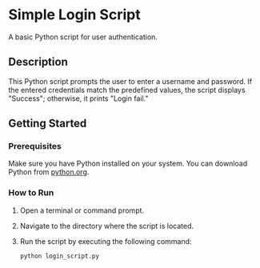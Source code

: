 # Simple Login Script

A basic Python script for user authentication.

## Description

This Python script prompts the user to enter a username and password. If the entered credentials match the predefined values, the script displays "Success"; otherwise, it prints "Login fail."

## Getting Started

### Prerequisites

Make sure you have Python installed on your system. You can download Python from [python.org](https://www.python.org/).

### How to Run

1. Open a terminal or command prompt.
2. Navigate to the directory where the script is located.
3. Run the script by executing the following command:

   ```bash
   python login_script.py
